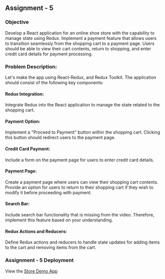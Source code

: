 ## Assignment - 5

### Objective
Develop a React application for an online shoe store with the capability to manage state using Redux. Implement a payment feature that allows users to transition seamlessly from the shopping cart to a payment page. Users should be able to view their cart contents, return to shopping, and enter credit card details for payment processing.

### Problem Description:
Let's make the app using React-Redux, and Redux Toolkit. The application should consist of the following key components:

#### Redux Integration:
Integrate Redux into the React application to manage the state related to the shopping cart.

#### Payment Option: 
Implement a "Proceed to Payment" button within the shopping cart. Clicking this button should redirect users to the payment page.

#### Credit Card Payment:
Include a form on the payment page for users to enter credit card details. 

#### Payment Page: 
Create a payment page where users can view their shopping cart contents. Provide an option for users to return to their shopping cart if they wish to modify it before proceeding with payment.

#### Search Bar: 
Include search bar functionality that is missing from the video. Therefore, implement this feature based on your understanding. 

#### Redux Actions and Reducers:
Define Redux actions and reducers to handle state updates for adding items to the cart and removing items from the cart.

### Assignment - 5 Deployment
View the [Store Demo App](https://tutedude-store-demo-app-assignment-5.netlify.app/)